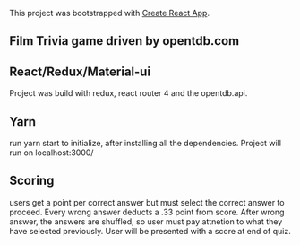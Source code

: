 This project was bootstrapped with [Create React App](https://github.com/facebookincubator/create-react-app).

## Film Trivia game driven by opentdb.com 

## React/Redux/Material-ui

Project was build with redux, react router 4 and the opentdb.api. 


## Yarn 

run yarn start to initialize, after installing all the dependencies. Project will run on localhost:3000/  


## Scoring 

users get a point per correct answer but must select the correct answer to proceed. Every wrong answer deducts a .33 point from score. After wrong answer, the answers are shuffled, so user must pay attnetion to what they have selected previously. User will be presented with a score at end of quiz. 
